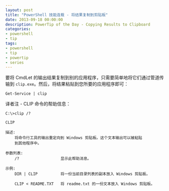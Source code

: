 ```yaml
---
layout: post
title: "PowerShell 技能连载 - 将结果复制到剪贴板"
date: 2013-09-18 00:00:00
description: PowerTip of the Day - Copying Results to Clipboard
categories:
- powershell
- tip
tags:
- powershell
- tip
- powertip
- series
---
```

要将 CmdLet 的输出结果复制到别的应用程序，只需要简单地将它们通过管道传输到 `clip.exe`。然后，将结果粘贴到您所要的应用程序即可：

	Get-Service | clip

译者注 - CLIP 命令的帮助信息：

	C:\>clip /?

	CLIP

	描述:
	    将命令行工具的输出重定向到 Windows 剪贴板。这个文本输出可以被粘贴
	    到其他程序中。

	参数列表:
	    /?                  显示此帮助消息。

	示例:
	    DIR | CLIP          将一份当前目录列表的副本放入 Windows 剪贴板。

	    CLIP < README.TXT   将 readme.txt 的一份文本放入 Windows 剪贴板。


<!--本文国际来源：[Copying Results to Clipboard](http://community.idera.com/powershell/powertips/b/tips/posts/copying-results-to-clipboard)-->
